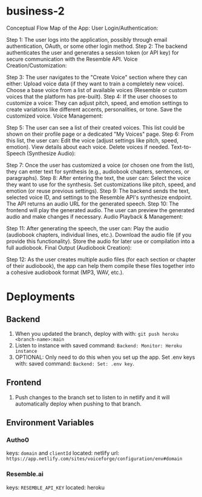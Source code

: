 # business-2
Conceptual Flow Map of the App:
User Login/Authentication:

Step 1: The user logs into the application, possibly through email authentication, OAuth, or some other login method.
Step 2: The backend authenticates the user and generates a session token (or API key) for secure communication with the Resemble API.
Voice Creation/Customization:

Step 3: The user navigates to the "Create Voice" section where they can either:
Upload voice data (if they want to train a completely new voice).
Choose a base voice from a list of available voices (Resemble or custom voices that the platform has pre-built).
Step 4: If the user chooses to customize a voice:
They can adjust pitch, speed, and emotion settings to create variations like different accents, personalities, or tone.
Save the customized voice.
Voice Management:

Step 5: The user can see a list of their created voices.
This list could be shown on their profile page or a dedicated "My Voices" page.
Step 6: From this list, the user can:
Edit the voice (adjust settings like pitch, speed, emotion).
View details about each voice.
Delete voices if needed.
Text-to-Speech (Synthesize Audio):

Step 7: Once the user has customized a voice (or chosen one from the list), they can enter text for synthesis (e.g., audiobook chapters, sentences, or paragraphs).
Step 8: After entering the text, the user can:
Select the voice they want to use for the synthesis.
Set customizations like pitch, speed, and emotion (or reuse previous settings).
Step 9: The backend sends the text, selected voice ID, and settings to the Resemble API's synthesize endpoint.
The API returns an audio URL for the generated speech.
Step 10: The frontend will play the generated audio.
The user can preview the generated audio and make changes if necessary.
Audio Playback & Management:

Step 11: After generating the speech, the user can:
Play the audio (audiobook chapters, individual lines, etc.).
Download the audio file (if you provide this functionality).
Store the audio for later use or compilation into a full audiobook.
Final Output (Audiobook Creation):

Step 12: As the user creates multiple audio files (for each section or chapter of their audiobook), the app can help them compile these files together into a cohesive audiobook format (MP3, WAV, etc.).


# Deployments

## Backend
1) When you updated the branch, deploy with with: `git push heroku <branch-name>:main`
2) Listen to instance with saved command: `Backend: Monitor: Heroku instance` 
3) OPTIONAL: Only need to do this when you set up the app. Set .env keys with: saved command: `Backend: Set: .env key`. 

## Frontend
1) Push changes to the branch set to listen to in netlify and it will automatically deploy when pushing to that branch.


## Environment Variables
### Autho0 
keys: `domain` and `clientId` 
located: netlify
url: `https://app.netlify.com/sites/voiceforge/configuration/env#domain`

### Resemble.ai
keys: `RESEMBLE_API_KEY`
located: heroku

    